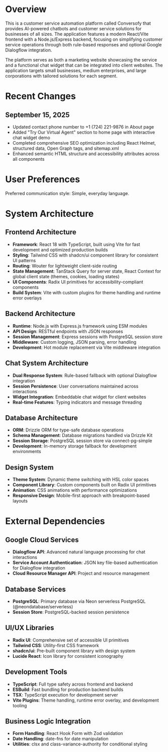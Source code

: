 # Overview

This is a customer service automation platform called Conversofy that provides AI-powered chatbots and customer service solutions for businesses of all sizes. The application features a modern React/Vite frontend with a Node.js/Express backend, focusing on simplifying customer service operations through both rule-based responses and optional Google Dialogflow integration.

The platform serves as both a marketing website showcasing the service and a functional chat widget that can be integrated into client websites. The application targets small businesses, medium enterprises, and large corporations with tailored solutions for each segment.

# Recent Changes

## September 15, 2025
- Updated contact phone number to +1 (724) 221-9876 in About page
- Added "Try Our Virtual Agent" section to home page with interactive chat widget demo
- Completed comprehensive SEO optimization including React Helmet, structured data, Open Graph tags, and sitemap.xml
- Enhanced semantic HTML structure and accessibility attributes across all components

# User Preferences

Preferred communication style: Simple, everyday language.

# System Architecture

## Frontend Architecture
- **Framework**: React 18 with TypeScript, built using Vite for fast development and optimized production builds
- **Styling**: Tailwind CSS with shadcn/ui component library for consistent UI patterns
- **Routing**: Wouter for lightweight client-side routing
- **State Management**: TanStack Query for server state, React Context for global client state (themes, cookies, loading states)
- **UI Components**: Radix UI primitives for accessibility-compliant components
- **Build System**: Vite with custom plugins for theme handling and runtime error overlays

## Backend Architecture  
- **Runtime**: Node.js with Express.js framework using ESM modules
- **API Design**: RESTful endpoints with JSON responses
- **Session Management**: Express sessions with PostgreSQL session store
- **Middleware**: Custom logging, JSON parsing, error handling
- **Development**: Hot module replacement via Vite middleware integration

## Chat System Architecture
- **Dual Response System**: Rule-based fallback with optional Dialogflow integration
- **Session Persistence**: User conversations maintained across interactions
- **Widget Integration**: Embeddable chat widget for client websites
- **Real-time Features**: Typing indicators and message threading

## Database Architecture
- **ORM**: Drizzle ORM for type-safe database operations
- **Schema Management**: Database migrations handled via Drizzle Kit
- **Session Storage**: PostgreSQL session store via connect-pg-simple
- **Development**: In-memory storage fallback for development environments

## Design System
- **Theme System**: Dynamic theme switching with HSL color spaces
- **Component Library**: Custom components built on Radix UI primitives
- **Animation**: CSS animations with performance optimizations
- **Responsive Design**: Mobile-first approach with breakpoint-based layouts

# External Dependencies

## Google Cloud Services
- **Dialogflow API**: Advanced natural language processing for chat interactions
- **Service Account Authentication**: JSON key file-based authentication for Dialogflow integration
- **Cloud Resource Manager API**: Project and resource management

## Database Services
- **PostgreSQL**: Primary database via Neon serverless PostgreSQL (@neondatabase/serverless)
- **Session Store**: PostgreSQL-backed session persistence

## UI/UX Libraries
- **Radix UI**: Comprehensive set of accessible UI primitives
- **Tailwind CSS**: Utility-first CSS framework
- **shadcn/ui**: Pre-built component library with design system
- **Lucide React**: Icon library for consistent iconography

## Development Tools
- **TypeScript**: Full type safety across frontend and backend
- **ESBuild**: Fast bundling for production backend builds
- **TSX**: TypeScript execution for development server
- **Vite Plugins**: Theme handling, runtime error overlay, and development tooling

## Business Logic Integration
- **Form Handling**: React Hook Form with Zod validation
- **Date Handling**: date-fns for date manipulation
- **Utilities**: clsx and class-variance-authority for conditional styling